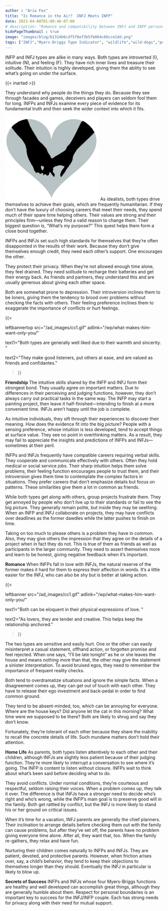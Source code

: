 ```yaml
---
author : "Aria Fox"
title: "Is Romance in the Air?  INFJ Meets INFP"
date: 2023-04-08T01:09:48-07:00
# description: "Romance and compatibility between INFJ and INFP personality types."
hidePageThumbnail : true 
image: "images/blog/b1314b6cdf5f8ef3b5fb064c66cce1dd.png"
tags: ["INFJ","Myers-Briggs Type Indicator", "wildlife","wild-dogs","pets","animal-welfare"]
---
```



<!-- This is **bold** text, and this is *emphasized* text.
![infp_injf table](/infp_injf-table.jpg)
Visit the [Hugo](https://gohugo.io) website! -->

<!-- https://beaconstreetusa.com/wp/is-romance-in-the-air-infj-meets-infp/ -->


INFP and INFJ types are alike in many ways. Both types are introverted (I), intuitive (N), and feeling (F). They have rich inner lives and treasure their solitude. Their intuition is highly developed, giving them the ability to see what’s going on under the surface. 

{{< inartad >}}

They understand why people do the things they do. Because they see through facades and games, deceivers and players can seldom fool them for long. INFPs and INFJs examine every piece of evidence for its fundamental truth and then seek the wider context into which it fits.

![Romance](/heart2-300x271.jpg)
As idealists, both types drive themselves to achieve their goals, which are frequently humanitarian. If they don’t have the luxury of choosing careers that meet their needs, they spend much of their spare time helping others. Their values are strong and their principles firm—unless they find a valid reason to change them. Their biggest question is, “What’s my purpose?” This quest helps them form a close bond together.

INFPs and INFJs set such high standards for themselves that they’re often disappointed in the results of their work. Because they don’t give themselves enough credit, they need each other’s support. One encourages the other.

They protect their privacy. When they’re not allowed enough time alone, they feel drained. They need solitude to recharge their batteries and get their energy back. As friends and partners, they understand this and are usually generous about giving each other space.

Both are somewhat prone to depression. Their introversion inclines them to be loners, giving them the tendency to brood over problems without checking the facts with others. Their feeling preference inclines them to exaggerate the importance of conflicts or hurt feelings.

{{< 

leftbannertop src="/ad_images/cc1.gif" adlink="/wp/what-makes-him-want-only-you/"  

text1="Both types are generally well liked due to their warmth and sincerity. " 

text2="They make good listeners, put others at ease, and are valued as friends and confidantes."

>}}

**Friendship**
The intuitive skills shared by the INFP and INFJ form their strongest bond. They usually agree on important matters. Due to differences in their perceiving and judging functions, however, they don’t always carry out practical tasks in the same way. The INFP may start a painting project, then leave it half-finished—intending to finish at a more convenient time. INFJs aren’t happy until the job is complete.

As intuitive individuals, they sift through their experiences to discover their meaning. How does the evidence fit into the big picture? People with a sensing preference, whose intuition is less developed, tend to accept things at surface value. They see no point in overthinking matters. As a result, they may fail to appreciate the insights and predictions of INFPs and INFJs—sometimes at their peril.

INFPs and INFJs frequently have compatible careers requiring verbal skills. They cooperate and communicate effectively with others. Often they hold medical or social service jobs. Their sharp intuition helps them solve problems, their feeling function encourages people to trust them, and their introversion gives them time to contemplate the complex factors in situations. They prefer careers that don’t emphasize details but focus on patterns. These similarities give them a lot in common as friends.

While both types get along with others, group projects frustrate them. They get annoyed by people who don’t live up to their standards or fail to see the big picture. They generally remain polite, but inside they may be seething. When an INFP and INFJ collaborate on projects, they may have conflicts over deadlines as the former dawdles while the latter pushes to finish on time.

Taking on too much to please others is a problem they have in common. Also, they may give others the impression that they agree on the details of a project when in fact they do not. This is true of them as friends as well as participants in the larger community. They need to assert themselves more and learn to be honest, giving negative feedback when it’s important.

**Romance**
When INFPs fall in love with INFJs, the natural reserve of the former makes it hard for them to express their affection in words. It’s a little easier for the INFJ, who can also be shy but is better at taking action. 

{{< 

leftbanner src="/ad_images/cc1.gif" adlink="/wp/what-makes-him-want-only-you/"  

text1="Both can be eloquent in their physical expressions of love. " 

text2="As lovers, they are tender and creative. This helps keep the relationship anchored."

>}}


The two types are sensitive and easily hurt. One or the other can easily misinterpret a casual statement, offhand action, or forgotten promise and feel rejected. When one says, “I’ll be late tonight” as he or she leaves the house and means nothing more than that, the other may give the statement a sinister interpretation. To avoid bruised egos, they need to remember the importance of frequent reality checks.

Both tend to overdramatize situations and ignore the simple facts. When a disagreement comes up, they can get out of touch with each other. They have to release their ego investment and back-pedal in order to find common ground.

They tend to be absent-minded, too, which can be annoying for everyone. Where are the house keys? Did anyone let the cat in this morning? What time were we supposed to be there? Both are likely to shrug and say they don’t know.

Fortunately, they’re tolerant of each other because they share the inability to recall the concrete details of life. Such mundane matters don’t hold their attention.

**Home Life**
As parents, both types listen attentively to each other and their children, although INFJs are slightly less patient because of their judging function. They’re more likely to interrupt a conversation to see where it’s going. The INFP is content to listen without closure. INFPs wait to think about what’s been said before deciding what to do.

They avoid conflicts. Under normal conditions, they’re courteous and respectful, seldom raising their voices. When a problem comes up, they talk it over. The difference is that INFJs have a stronger need to decide who’s right and who’s wrong, while the INFP’s main goal is to preserve good will in the family. Both get rattled by conflict, but the INFJ is more likely to stand his or her ground on critical issues.

When it’s time for a vacation, INFJ parents are generally the chief planners. Their inclination to arrange details before checking them out with the family can cause problems, but after they’ve set off, the parents have no problem giving everyone time alone. After all, they want that, too. When the family re-gathers, they relax and have fun.

Nurturing their children comes naturally to INFPs and INFJs. They are patient, devoted, and protective parents. However, when friction arises over, say, a child’s behavior, they tend to keep their objections to themselves longer than they should. Eventually the INFJ in particular is likely to blow up.

**Secrets of Success**
INFPs and INFJs whose four Myers-Briggs functions are healthy and well developed can accomplish great things, although they are generally humble about them. Respect for personal boundaries is an important key to success for the INFJ/INFP couple. Each has strong needs for privacy along with their need for mutual support.
